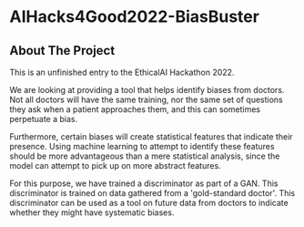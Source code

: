 # AIHacks4Good2022-BiasBuster
## About The Project
This is an unfinished entry to the EthicalAI Hackathon 2022. 

We are looking at providing a tool that helps identify biases from doctors. Not all doctors will have the same training, nor the same set of questions they ask when a patient approaches them, and this can sometimes perpetuate a bias. 

Furthermore, certain biases will create statistical features that indicate their presence. Using machine learning to attempt to identify these features should be more advantageous than a mere statistical analysis, since the model can attempt to pick up on more abstract features.

For this purpose, we have trained a discriminator as part of a GAN. This discriminator is trained on data gathered from a 'gold-standard doctor'. This discriminator can be used as a tool on future data from doctors to indicate whether they might have systematic biases.
